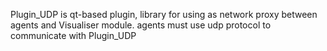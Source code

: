 Plugin_UDP is qt-based plugin, library for using as network proxy between agents and Visualiser module.
agents must use udp protocol to communicate with Plugin_UDP
